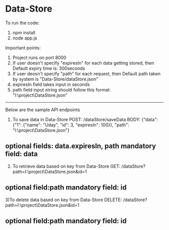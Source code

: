 # Data-Store

To run the code:
1) npm install
2) node app.js

Important points:
1) Project runs on port 8000
2) If user doesn't specify "expiresIn" for each data getting stored, then Default expiry time is: 300seconds
3) If user deosn't specify "path" for each request, then Default path taken by system is "Data-Store/dataStore.json"
4) expiresIn field takes input in seconds
5) path field input string should follow this format: "I:\\project\\DataStore.json"
----------------------------------
Below are the sample API endpoints

1) To save data in Data-Store
POST: /dataStore/saveData
BODY: 
{"data":{"1": {"name": "Uday", "id": 3, "expiresIn": 100}}, 
"path": "I:\\project\\DataStore.json"}

optional fields: data.expiresIn, path
mandatory field: data
--------------------------------------
2) To retrieve data based on key from Data-Store
GET: /dataStore?path=I:\\project\\DataStore.json&id=1

optional field:path
mandatory field: id
----------------------------------------
3)To delete data based on key from Data-Store
DELETE: /dataStore?path=I:\\project\\DataStore.json&id=1

optional field:path
mandatory field: id
-----------------------------------------
